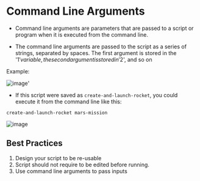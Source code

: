 # Command Line Arguments

- Command line arguments are parameters that are passed to a script or program when it is executed from the command line. 

- The command line arguments are passed to the script as a series of strings, separated by spaces. The first argument is stored in the '$1' variable, the second argument is stored in '$2', and so on

Example:

![image](https://user-images.githubusercontent.com/87442305/235352569-d422efc6-1ba7-42c1-9516-77aea3931796.png)'

- If this script were saved as ```create-and-launch-rocket```, you could execute it from the command line like this: 

```create-and-launch-rocket mars-mission```

![image](https://user-images.githubusercontent.com/87442305/235352681-f53d77d5-187f-4c11-94ed-44f7907e14c9.png)

## Best Practices
1. Design your script to be re-usable
2. Script should not require to be edited before running.
3. Use command line arguments to pass inputs

